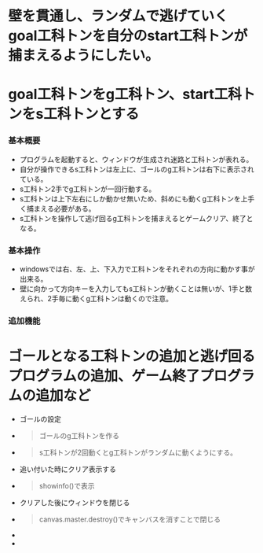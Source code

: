 # 壁を貫通し、ランダムで逃げていくgoal工科トンを自分のstart工科トンが捕まえるようにしたい。
# goal工科トンをg工科トン、start工科トンをs工科トンとする
### 基本概要
- プログラムを起動すると、ウィンドウが生成され迷路と工科トンが表れる。
- 自分が操作できるs工科トンは左上に、ゴールのg工科トンは右下に表示されている。
- s工科トン2手でg工科トンが一回行動する。
- s工科トンは上下左右にしか動かせ無いため、斜めにも動くg工科トンを上手く捕まえる必要がある。
- s工科トンを操作して逃げ回るg工科トンを捕まえるとゲームクリア、終了となる。
### 基本操作
- windowsでは右、左、上、下入力で工科トンをそれぞれの方向に動かす事が出来る。
- 壁に向かって方向キーを入力してもs工科トンが動くことは無いが、1手と数えられ、2手毎に動くg工科トンは動くので注意。
### 追加機能
# ゴールとなる工科トンの追加と逃げ回るプログラムの追加、ゲーム終了プログラムの追加など
- ゴールの設定
- >ゴールのg工科トンを作る
- >s工科トンが2回動くとg工科トンがランダムに動くようにする。 
- 追い付いた時にクリア表示する
- >showinfo()で表示
- クリアした後にウィンドウを閉じる
- >canvas.master.destroy()でキャンバスを消すことで閉じる
- 
- 
